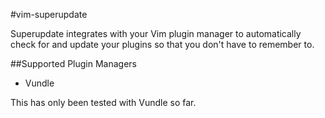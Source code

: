 #vim-superupdate

Superupdate integrates with your Vim plugin manager to automatically check for and update your plugins so that you don't have to remember to.

##Supported Plugin Managers
- Vundle

This has only been tested with Vundle so far.
